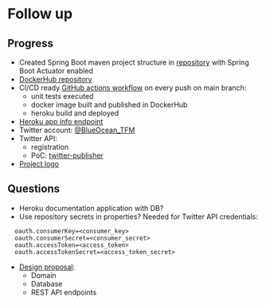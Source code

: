 # Follow up

## Progress

- Created Spring Boot maven project structure in [repository](https://github.com/MasterCloudApps-Projects/TwitterScheduler) with Spring Boot Actuator enabled
- [DockerHub repository](https://hub.docker.com/repository/docker/drojo/twitter-scheduler-tfm)
- CI/CD ready [GitHub actions workflow](https://github.com/MasterCloudApps-Projects/TwitterScheduler/actions) on every push on main branch:
  - unit tests executed
  - docker image built and published in DockerHub
  - heroku build and deployed
- [Heroku app info endpoint](https://twitter-scheduler-tfm.herokuapp.com/actuator/info)
- Twitter account: [@BlueOcean_TFM](https://twitter.com/BlueOcean_TFM)
- Twitter API:
  - registration
  - PoC: [twitter-publisher](https://github.com/david-rojo/twitter-publisher)
- [Project logo](http://davidrojo.eu/images/tfm/1.jpg)

## Questions

- Heroku documentation application with DB?
- Use repository secrets in properties? Needed for Twitter API credentials:
```
  oauth.consumerKey=<consumer_key>
  oauth.consumerSecret=<consumer_secret>
  oauth.accessToken=<access_token>
  oauth.accessTokenSecret=<access_token_secret>
```
- [Design proposal](../design/design.md):
  - Domain
  - Database
  - REST API endpoints
